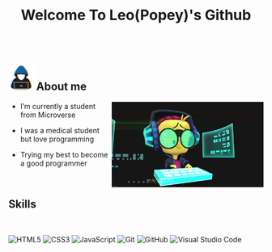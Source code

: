 <a name="readme-top"></a>

<div align="center">
<!--   <img src="My Logo white.png" alt="logo" width="140"  height="auto" /> -->
  <br/> 

  <h1><b>Welcome To Leo(Popey)'s Github</b></h1><br/>
  <br/>

</div>

## <picture><img src = "https://github.com/0xAbdulKhalid/0xAbdulKhalid/raw/main/assets/mdImages/about_me.gif" width = 50px></picture> **About me**

<p><img align="right" src="Coding.gif" alt="Coding gif" width = 300px /></p>

- I’m currently a student from Microverse

- I was a medical student but love programming

- Trying my best to become a good programmer

<br>

## <b>Skills</b>
<br>

   ![HTML5](https://img.shields.io/badge/HTML5%20-%23E34F26.svg?style=for-the-badge&logo=html5&logoColor=white)
   ![CSS3](https://img.shields.io/badge/CSS%20-%231572B6.svg?style=for-the-badge&logo=css3&logoColor=white)
   ![JavaScript](https://img.shields.io/badge/JavaScript%20-%23F7DF1E.svg?style=for-the-badge&logo=javascript&logoColor=black)
   ![Git](https://img.shields.io/badge/git-%23F05033.svg?style=for-the-badge&logo=git&logoColor=white)
   ![GitHub](https://img.shields.io/badge/github-%23121011.svg?style=for-the-badge&logo=github&logoColor=white)
   ![Visual Studio Code](https://img.shields.io/badge/Visual%20Studio%20Code-0078d7.svg?style=for-the-badge&logo=visual-studio-code&logoColor=white)

<br>
